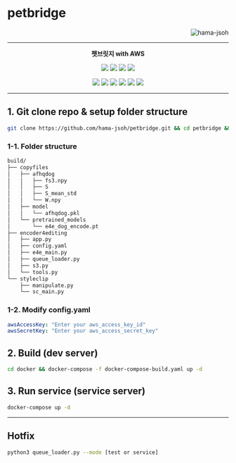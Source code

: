 # petbridge

<p align="right"> <img src="https://komarev.com/ghpvc/?username=hama-jsoh&color=brightgreen" alt="hama-jsoh" /> </p>

----

<p align="center">
  <b> 펫브릿지 with AWS </b>
</p>

<p align="center">
  <img src="https://img.shields.io/badge/version-0.0.4-green?style=flat-square">
  <img src="https://img.shields.io/badge/Python-3.6.x-3776AB?style=flat-square&logo=Python&logoColor=white">
  <img src="https://img.shields.io/badge/CUDA-11.2.0-76B900?style=flat-square&logo=NVIDIA&logoColor=white">
  <img src="https://img.shields.io/badge/CUDNN-8-76B900?style=flat-square&logo=NVIDIA&logoColor=white">
</p>

<p align="center">
  <img src="https://img.shields.io/badge/AWS-Lambda-FF9900?style=flat-square&logo=AWS-Lambda&logoColor=white">
  <img src="https://img.shields.io/badge/Amazon-EC2-FF9900?style=flat-square&logo=Amazon-EC2&logoColor=white">
  <img src="https://img.shields.io/badge/Amazon-RDS-527FFF?style=flat-square&logo=Amazon-RDS&logoColor=white">
  <img src="https://img.shields.io/badge/Amazon-S3-569A31?style=flat-square&logo=Amazon-S3&logoColor=white">
  
  <img src="https://img.shields.io/badge/Amazon-CloudWatch-FF4F8B?style=flat-square&logo=Amazon-CloudWatch&logoColor=white">
  <img src="https://img.shields.io/badge/Amazon-API_Gateway-A100FF?style=flat-square&logo=Amazon-API-Gateway&logoColor=white">
</p>

----
  
## 1. Git clone repo & setup folder structure
```bash
git clone https://github.com/hama-jsoh/petbridge.git && cd petbridge && bash download.sh
```
    
### 1-1. Folder structure
```bash
build/
├── copyfiles
│   ├── afhqdog
│   │   ├── fs3.npy
│   │   ├── S
│   │   ├── S_mean_std
│   │   └── W.npy
│   ├── model
│   │   └── afhqdog.pkl
│   └── pretrained_models
│       └── e4e_dog_encode.pt
├── encoder4editing
│   ├── app.py
│   ├── config.yaml
│   ├── e4e_main.py
│   ├── queue_loader.py
│   ├── s3.py
│   └── tools.py
└── styleclip
    ├── manipulate.py
    └── sc_main.py
```
  
### 1-2. Modify config.yaml
```yaml
awsAccessKey: "Enter your aws_access_key_id"
awsSecretKey: "Enter your aws_access_secret_key"
```

## 2. Build (dev server)
```bash
cd docker && docker-compose -f docker-compose-build.yaml up -d
```

## 3. Run service (service server)
```bash
docker-compose up -d
```

----

## Hotfix
```bash
python3 queue_loader.py --mode [test or service]
```
